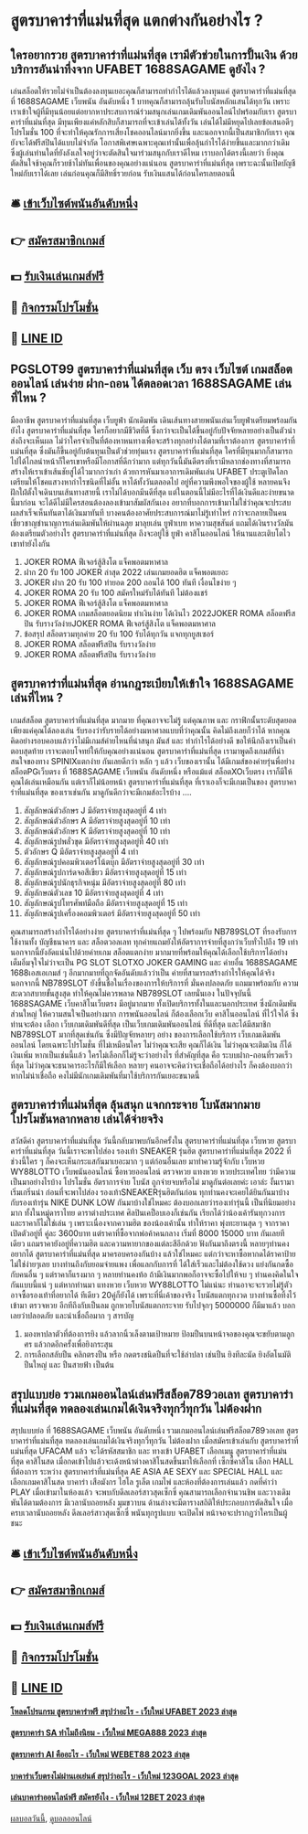 # สูตรบาคาร่าที่แม่นที่สุด แตกต่างกันอย่างไร ?
## ใครอยากรวย สูตรบาคาร่าที่แม่นที่สุด เรามีตัวช่วยในการปั้นเงิน ด้วยบริการอันน่าทึ่งจาก UFABET 1688SAGAME ดูยังไง ?
เล่นสล็อตให้รวยไม่จำเป็นต้องลงทุนเยอะคุณก็สามารถทำกำไรได้แล้วลงทุนแค่ สูตรบาคาร่าที่แม่นที่สุด ที่ 1688SAGAME เว็บพนัน อันดับหนึ่ง 1 บาทคุณก็สามารถลุ้นรับโบนัสหลักแสนได้ทุกวัน เพราะเราเข้าใจผู้ที่มีทุนน้อยแต่อยากหาประสบการณ์ร่วมสนุกเล่นเกมเดิมพันออนไลน์ไปพร้อมกับเรา สูตรบาคาร่าที่แม่นที่สุด มีทุนเพียงแค่หลักสิบก็สามารถที่จะเข้าเล่นได้ทั้งวัน เล่นได้ไม่มีหยุดไปเลยข้อเสนอดีๆ โปรโมชั่น 100 ที่จะทำให้คุณรักการเสี่ยงโชคออนไลน์มากยิ่งขึ้น และนอกจากนี้เป็นสมาชิกกับเรา คุณยังจะได้ฟรีสปินได้แบบไม่จำกัด โอกาสพิเศษเฉพาะคุณเท่านั้นเพื่อลุ้นกำไรได้ง่ายขึ้นและมากกว่าเดิม ซึ่งผู้เล่นท่านใดที่ยังลังเลใจอยู่ว่าจะตัดสินใจมาร่วมสนุกกับเราดีไหม เราบอกได้ตรงนี้เลยว่า ยิ่งคุณตัดสินใจช้าคุณก็รวยช้าไม่ทันเพื่อนของคุณอย่างแน่นอน สูตรบาคาร่าที่แม่นที่สุด เพราะฉะนั้นเปิดบัญชีใหม่กับเราได้เลย เล่นก่อนคุณก็มีสิทธิ์รวยก่อน รับเงินแสนได้ก่อนใครเลยตอนนี้

## 🛎 [เข้าเว็บไซต์พนันอันดับหนึ่ง](https://bit.ly/3SdLNi2)
## 👉 [สมัครสมาชิกเกมส์](https://bit.ly/3SdLNi2)
## 💵 [รับเงินเล่นเกมส์ฟรี](https://bit.ly/3dyRKHj)
## 👑 [กิจกรรมโปรโมชั่น](https://bit.ly/3dyRKHj)
## 📱 [LINE ID](https://bit.ly/3dyRKHj)

## PGSLOT99 สูตรบาคาร่าที่แม่นที่สุด เว็บ ตรง เว็บไซต์ เกมสล็อต ออนไลน์ เล่นง่าย ฝาก-ถอน ได้ตลอดเวลา 1688SAGAME เล่นที่ไหน ?
มืออาชีพ สูตรบาคาร่าที่แม่นที่สุด เว็บยูฟ่า นักเดิมพัน เดินเส้นทางสายพนันเล่นเว็บยูฟ่าเตรียมพร้อมกันยังไง สูตรบาคาร่าที่แม่นที่สุด ใครก็อยากมีชีวิตที่ดี ซึ่งกว่าจะเป็นได้ขึ้นอยู่กับปัจจัยหลายอย่างเป็นตัวนำส่งถึงจะเห็นผล ไม่ว่าใครจำเป็นที่ต้องหาหนทางเพื่อจะสร้างทุกอย่างได้ตามที่เราต้องการ สูตรบาคาร่าที่แม่นที่สุด ซึ่งมันก็ขึ้นอยู่กับต้นทุนเป็นตัวช่วยทุ่นแรง สูตรบาคาร่าที่แม่นที่สุด ใครที่มีทุนมากก็สามารถไปได้ไกลนำหน้าก็ใครเขาหรือมีโอกาสที่ดีกว่ามาก แต่ทุกวันนี้มันดีตรงที่เรามีหลากช่องทางที่สามารถสร้างให้เราเข้าเส้นชัยสู่ได้ไวมากกว่าเก่า ด้วยการหันมาเอาการเดิมพันเล่น UFABET ประตูเปิดโลกเตรียมให้โชคแสวงหากำไรชนิดที่ไม่อั้น หาได้ทั้งวันตลอดไป อยู่ที่ความพึงพอใจของผู้ใช้ หลายคนจึงฝักใฝ่ตั้งใจเดินบนเส้นทางสายนี้ เราไม่ได้บอกมีนดีที่สุด แต่ในตอนนี้ไม่มีอะไรที่ได้เงินดีและง่ายขนาดนี้มาก่อน จะได้ดีไม่มีใครสอนต้องลองเข้ามาสัมผัสกันเอง อยากที่บอกการเข้ามาไม่ใช่ว่าคุณจะประสบผลสำเร็จเห็นทันตาได้เงินมาทันที บางคนต้องอาศัยประสบการณ์มาไม่รู้เท่าไหร่ กว่าจะกลายเป็นคนเชี่ยวชาญชำนาญการเล่นเดิมพันให้ผ่านฉลุย มาลุยเล่น ยูฟ่าเบท หาความสุขสันต์ แถมได้เงินรางวัลมันต้องเตรียมตัวอย่างไร สูตรบาคาร่าที่แม่นที่สุด ถึงจะอยู่ใช้ ยูฟ่า คาสิโนออนไลน์ ให้นานและเติบโตไว เขาทำยังไงกัน
1. JOKER ROMA ฟีเจอร์สู้สิงโต แจ็คพอตมหาศาล
2. ฝาก 20 รับ 100 JOKER ล่าสุด 2022 เล่นเกมยอดฮิต แจ็คพอตเยอะ
3. JOKER ฝาก 20 รับ 100 ทำยอด 200 ถอนได้ 100 ทันที เงื่อนไขง่าย ๆ
4. JOKER ROMA 20 รับ 100 สมัครใหม่รับได้ทันที ไม่ต้องแชร์
5. JOKER ROMA ฟีเจอร์สู้สิงโต แจ็คพอตมหาศาล
6. JOKER ROMA เกมสล็อตยอดนิยม ทำเงินง่าย ได้เงินไว 2022JOKER ROMA สล็อตฟรีสปิน รับรางวัลง่ายJOKER ROMA ฟีเจอร์สู้สิงโต แจ็คพอตมหาศาล
7. ข้อสรุป สล็อตรวมทุกค่าย 20 รับ 100 รับได้ทุกวัน แจกทุกยูสเซอร์
8. JOKER ROMA สล็อตฟรีสปิน รับรางวัลง่าย
9. JOKER ROMA สล็อตฟรีสปิน รับรางวัลง่าย

## สูตรบาคาร่าที่แม่นที่สุด อ่านกฎระเบียบให้เข้าใจ 1688SAGAME เล่นที่ไหน ?
เกมส์สล็อต สูตรบาคาร่าที่แม่นที่สุด มากมาย ที่คุณอาจจะไม่รู้ แต่คุณภาพ และ กราฟิกนั้นระดับสุดยอด เพียงแค่คุณได้ลองเล่น รับรองว่ารับรายได้อย่างมหาศาลแบบที่ว่าคุณนั้น คิดไม่ถึงเลยก็ว่าได้ หากคุณคิดอย่างรอบคอบแล้วว่าไม่มีเกมส์ค่ายไหนที่น่าสนุก มันส์ และ ทำกำไรได้อย่างดี ขอให้นึกถึงเราเป็นคำตอบสุดท้าย เราจะตอบโจทย์ให้กับคุณอย่างแน่นอน สูตรบาคาร่าที่แม่นที่สุด เรามาพูดถึงเกมส์ที่น่าสนใจของทาง SPINIXแตกง่าย กันเลยดีกว่า หลัก ๆ แล้ว เว็บของเรานั้น ได้มีเกมส์ของค่ายรุ่นพี่อย่างสล็อตPGเว็บตรง ที่ 1688SAGAME เว็บพนัน อันดับหนึ่ง หรือแม้แต่ สล็อตXOเว็บตรง เราก็มีให้คุณได้เล่นเหมือนกัน แต่เราก็ไม่น้อยหน้า สูตรบาคาร่าที่แม่นที่สุด ที่เราเองก็จะมีเกมเป็นของ สูตรบาคาร่าที่แม่นที่สุด ของเราเช่นกัน มาดูกันดีกว่าจะมีเกมส์อะไรบ้าง ….
1. สัญลักษณ์ตัวอักษร J มีอัตราจ่ายสูงสุดอยู่ที่ 4 เท่า
2. สัญลักษณ์ตัวอักษร A มีอัตราจ่ายสูงสุดอยู่ที่ 10 เท่า
3. สัญลักษณ์ตัวอักษร K มีอัตราจ่ายสูงสุดอยู่ที่ 10 เท่า
4. สัญลักษณ์รูปพลั่วขุด มีอัตราจ่ายสูงสุดอยู่ที่ 40 เท่า
5. ตัวอักษร Q มีอัตราจ่ายสูงสุดอยู่ที่ 4 เท่า
6. สัญลักษณ์รูปคอมพิวเตอร์โน้ตบุ๊ก มีอัตราจ่ายสูงสุดอยู่ที่ 30 เท่า
7. สัญลักษณ์รูปการ์ดจอสีเขียว มีอัตราจ่ายสูงสุดอยู่ที่ 15 เท่า
8. สัญลักษณ์รูปนักธุรกิจหนุ่ม มีอัตราจ่ายสูงสุดอยู่ที่ 80 เท่า
9. สัญลักษณ์ตัวเลข 10 มีอัตราจ่ายสูงสุดอยู่ที่ 4 เท่า
10. สัญลักษณ์รูปโทรศัพท์มือถือ มีอัตราจ่ายสูงสุดอยู่ที่ 15 เท่า
11. สัญลักษณ์รูปเครื่องคอมพิวเตอร์ มีอัตราจ่ายสูงสุดอยู่ที่ 50 เท่า

คุณสามารถสร้างกำไรได้อย่างง่าย สูตรบาคาร่าที่แม่นที่สุด ๆ ไปพร้อมกับ NB789SLOT ที่รองรับการใช้งานทั้ง บัญชีธนาคาร และ สล็อตวอลเลท ทุกค่ายแถมยังให้อัตราการจ่ายที่สูงกว่าเว็บทั่วไปถึง 19 เท่า นอกจากนี้ยังอัดแน่นไปด้วยค่ายเกม สล็อตแตกง่าย มากมายที่พร้อมให้คุณได้เลือกใช้บริการได้อย่างเต็มอิ่มจุใจไม่ว่าจะเป็น PG SLOT SLOTXO JOKER GAMING และ ค่ายอื่น 1688SAGAME 1688เอสเอเกมส์ ๆ อีกมากมายที่ถูกจัดอันดับแล้วว่าเป็น ค่ายที่สามารถสร้างกำไรให้คุณได้จริงนอกจากนี้ NB789SLOT ยังขึ้นชื่อในเรื่องของการให้บริการที่ มั่นคงปลอดภัย แถมมาพร้อมกับ ความสะดวกสบายขั้นสูงสุด ทำให้คุณไม่ควรพลาด NB789SLOT เลยนั่นเอง
ในปัจจุบันนี้ 1688SAGAME เว็บคาสิโนเว็บตรง มีอยู่มากมาย ทั้งเปิดบริการทั้งในและนอกประเทศ ซึ่งนักเดิมพันส่วนใหญ่ ให้ความสนใจเป็นอย่างมาก การพนันออนไลน์ ก็ต้องเลือกเว็บ คาสิโนออนไลน์ ที่ไว้ใจได้ ซึ่งท่านจะต้อง เลือก เว็บเกมเดิมพันดีที่สุด เป็นเว็บเกมเดิมพันออนไลน์ ที่ดีที่สุด และได้มีสมาชิก NB789SLOT มากที่สุดเช่นกัน ซึ่งมีปัญจัยหลายๆ อย่าง ของการเลือกใช้บริการ เว็บเกมเดิมพันออนไลน์ โดยเฉพาะโปรโมชั่น ที่ไม่เหมือนใคร ไม่ว่าคุณจะเสีย คุณก็ได้เงิน ไม่ว่าคุณจะเติมเงิน ก็ได้เงินเพิ่ม หากเป็นเช่นนี้แล้ว ใครไม่เลือกก็ไม่รู้จะว่าอย่างไร ที่สำคัญที่สุด คือ ระบบฝาก-ถอนที่รวดเร็วที่สุด ไม่ว่าคุณจะธนาคารอะไรก็มีให้เลือก หลายๆ คนอาจจะคิดว่าจะเชื่อถือได้อย่างไร ก็คงต้องบอกว่า หากไม่น่าเชื่อถือ คงไม่มีนักเกมเดิมพันที่มาใช้บริการกันเยอะขนาดนี้

## สูตรบาคาร่าที่แม่นที่สุด ลุ้นสนุก แจกกระจาย โบนัสมากมาย โปรโมชันหลากหลาย เล่นได้จ่ายจริง
สวัสดีค่า สูตรบาคาร่าที่แม่นที่สุด วันนี้กลับมาพบกันอีกครั้งใน สูตรบาคาร่าที่แม่นที่สุด เว็บหวย สูตรบาคาร่าที่แม่นที่สุด วันนี้เราจะพาไปส่อง รองเท้า SNEAKER รุ่นฮิต สูตรบาคาร่าที่แม่นที่สุด 2022 ที่ช่วงนี้ใคร ๆ ก็คงจะเห็นกระแสกันมาเยอะมาก ๆ แต่ก่อนอื่นเลย มาทำความรู้จักกับ เว็บหวย WY88LOTTO เว็บพนันออนไลน์ ซื้อหวยออนไลน์ ตรวจหวย แทงหวย หวยประเทศไทย ว่ามีความเป็นมาอย่างไรบ้าง โปรโมชั่น อัตราการจ่าย โบนัส ถูกจ่ายจบหรือไม่ มาดูกันต่อเลยค่ะ
เอาล่ะ งั้นเรามาเริ่มเกริ่นนำ ก่อนที่จะพาไปส่อง รองเท้าSNEAKERรุ่นฮิตกันก่อน ทุกท่านคงจะเคยได้ยินกันมาบ้าง กับรองเท้ารุ่น NIKE DUNK LOW กันมาบ้างใช่ไหมคะ ต้องบอกเลยว่ารองเท่ารุ่นนี้ เป็นที่นิยมอย่างมาก ทั้งในหมู่ดาราไทย ดาราต่างประเทศ ศิลปินเคป็อบเองก็เช่นกัน เรียกได้ว่าน้องเค้ารันทุกวงการ และราคาก็ไม่ใช่เล่น ๆ เพราะเนื่องจากความฮิต ของน้องเค้านั้น ทำให้ราคา พุ่งทะยานสุด ๆ จากราคาเปิดตัวอยู่ที่ คู่ละ 3600บาท แต่ราคาที่ซื้อจากพ่อค้าคนกลาง เริ่มที่ 8000 15000 บาท กันเลยทีเดียว แถมราคายังอยู่ที่ความฮิต และความหายากของแต่ละสีอีกด้วย ฟังกันมาถึงตรงนี้ หลายๆท่านคงอยากได้ สูตรบาคาร่าที่แม่นที่สุด มาครอบครองกันบ้าง แล้วใช่ไหมคะ แต่กว่าจะหาซื้อหากดได้ราคาป้าย ไม่ใช่ง่ายๆเลย บางท่านถึงกับยอมจ่ายแพง เพื่อแลกกับการที่ ได้ใส่เร็วและไม่ต้องใช้ดวง แย่งกันกดซื้อกับคนอื่น ๆ แต่ราคาก็แรงมาก ๆ หลายท่านคงท้อ ถ้ามีเงินมากพอก็อาจจะซื้อไปให้จบ ๆ ท่านคงคิดในใจกันแบบนี้แน่ ๆ แต่หากท่านมา แทงหวย เว็บหวย WY88LOTTO ไม่แน่นะ ท่านอาจะจะรวยไม่รู้ตัว อาจซื้อรองเท้าที่อยากได้ ทีเดียว 20คู่ก็ยังได้ เพราะที่นี่เค้าของจริง โบนัสแตกทุกงวด บางท่านซื้อทิ้งไว้เข้ามา ตรวจหวย อีกทีถึงกับเป็นลม ถูกหวยโบนัสแตกกระจาย รับไปจุกๆ 5000000 ก็มีมาแล้ว บอกเลยว่าปลอดภัย และน่าเชื่อถือมาก ๆ
สารบัญ
1. มองหาปลาตัวที่ต้องการยิง แล้วลากนิ้วเล็งตามเป้าหมาย ป้อมปืนบนหน้าจอของคุณจะขยับตามลูกศร แล้วกดอีกครั้งเพื่อยิงกระสุน
2. การเลือกสลับปืน คลิกตรงปืน หรือ กดตรงชนิดปืนที่จะใช้ล่าปลา เช่นปืน ยิงทีละนัด ยิงอัตโนมัติ ปืนใหญ่ และ ปืนสายฟ้า เป็นต้น

## สรุปแบบย่อ รวมเกมออนไลน์เล่นฟรีสล็อต789วอเลท สูตรบาคาร่าที่แม่นที่สุด ทดลองเล่นเกมได้เงินจริงทุกวี่ทุกวัน ไม่ต้องฝาก
สรุปแบบย่อ ที่ 1688SAGAME เว็บพนัน อันดับหนึ่ง รวมเกมออนไลน์เล่นฟรีสล็อต789วอเลท สูตรบาคาร่าที่แม่นที่สุด ทดลองเล่นเกมได้เงินจริงทุกวี่ทุกวัน ไม่ต้องฝาก เมื่อสมัครเข้าเล่นกับ สูตรบาคาร่าที่แม่นที่สุด UFACAM แล้ว จะได้รหัสสมาชิก และ ทางเข้า UFABET เลือกเมนู สูตรบาคาร่าที่แม่นที่สุด คาสิโนสด เมื่อกดเข้าไปแล้วจะเด้งหน้าต่างคาสิโนสดขึ้นมาให้เลือกที่ เซ็กซี่คาสิโน
เลือก HALL ที่ต้องการ ระหว่าง สูตรบาคาร่าที่แม่นที่สุด AE ASIA AE SEXY และ SPECIAL HALL และ เลือกเกมคาสิโนสด บาคาร่า เสือมังกร ไฮโล รูเล็ต เกมไพ่ และห้องที่ต้องการเล่นแล้ว กดที่คำว่า PLAY
เมื่อเข้ามาในห้องแล้ว จะพบกับดีลเลอร์สาวสุดเซ็กซี่ คุณสามารถเลือกจำนวนชิพ และวางเดิมพันได้ตามต้องการ มีเวลานับถอยหลัง มุมขวาบน ด้านล่างจะมีตารางสถิติให้ประกอบการตัดสินใจ
เมื่อครบเวลานับถอยหลัง ดีลเลอร์สาวสุดเซ็กซี่ พนันทุกรูปแบบ จะเปิดไพ่ หน้าจอจะปรากฏว่าใครเป็นผู้ชนะ

## 🛎 [เข้าเว็บไซต์พนันอันดับหนึ่ง](https://bit.ly/3SdLNi2)
## 👉 [สมัครสมาชิกเกมส์](https://bit.ly/3SdLNi2)
## 💵 [รับเงินเล่นเกมส์ฟรี](https://bit.ly/3dyRKHj)
## 👑 [กิจกรรมโปรโมชั่น](https://bit.ly/3dyRKHj)
## 📱 [LINE ID](https://bit.ly/3dyRKHj)

#### [โหลดโปรแกรม สูตรบาคาร่าฟรี สรุปว่าอะไร - เว็บใหม่ UFABET 2023 ล่าสุด](https://atom.io/themes/โหลดโปรแกรม%20สูตรบาคาร่าฟรี%20สรุปว่าอะไร%20-%20เว็บใหม่%20ufabet%202023%20ล่าสุด)
#### [สูตรบาคาร่า SA ทำไมถึงนิยม - เว็บใหม่ MEGA888 2023 ล่าสุด](https://atom.io/themes/สูตรบาคาร่า%20sa%20ทำไมถึงนิยม%20-%20เว็บใหม่%20mega888%202023%20ล่าสุด)
#### [สูตรบาคาร่า AI คืออะไร - เว็บใหม่ WEBET88 2023 ล่าสุด](https://atom.io/themes/สูตรบาคาร่า%20ai%20คืออะไร%20-%20เว็บใหม่%20webet88%202023%20ล่าสุด)
#### [บาคาร่าเว็บตรงไม่ผ่านเอเย่นต์ สรุปว่าอะไร - เว็บใหม่ 123GOAL 2023 ล่าสุด](https://atom.io/themes/บาคาร่าเว็บตรงไม่ผ่านเอเย่นต์%20สรุปว่าอะไร%20-%20เว็บใหม่%20123goal%202023%20ล่าสุด)
#### [เล่นบาคาร่าออนไลน์ฟรี สมัครยังไง - เว็บใหม่ 12BET 2023 ล่าสุด](https://atom.io/themes/เล่นบาคาร่าออนไลน์ฟรี%20สมัครยังไง%20-%20เว็บใหม่%2012bet%202023%20ล่าสุด)

[ผลบอลวันนี้](https://siamsport.tv "ผลบอลวันนี้"), [ดูบอลออนไลน์](https://siamsport.tv/ดูบอลสด "ดูบอลออนไลน์")
